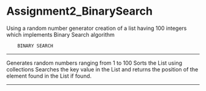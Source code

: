# Assignment2_BinarySearch
Using a random number generator creation of a list having 100 integers which implements Binary Search algorithm

		BINARY SEARCH
____________________________________________________________________________________________________________

Generates random numbers ranging from 1 to 100
Sorts the List using collections
Searches the key value in the List and returns the position of the element found in the List if found.
____________________________________________________________________________________________________________


